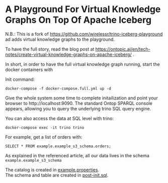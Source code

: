# A Playground For Virtual Knowledge Graphs On Top Of Apache Iceberg

N.B.: This is a fork of https://github.com/wirelessr/trino-iceberg-playground ad adds virtual knowledge graphs to the playground.

To have the full story, read the blog post at https://ontopic.ai/en/tech-notes/create-virtual-knowledge-graphs-on-apache-iceberg/ .

In short, in order to have the full virtual knowledge graph running, start the docker containers with

Init command:
```
docker-compose -f docker-compose.full.yml up -d
```

Give the whole system some time to complete initailization and point your browser to http://localhost:9090. The standard Ontop SPARQL console appears, allowing you to query the underlying trino SQL query engine.

You can also access the data at SQL level with trino:

```
docker-compose exec -it trino trino
```

For example, get a list of orders with:
```
SELECT * FROM example.example_s3_schema.orders;
```

As explained in the referenced article, all our data lives in the schema `example.example_s3_schema`

The catalog is created in [example.properties](./example.properties).  
The schema and table are created in [post-init.sql](./post-init.full.sql).
